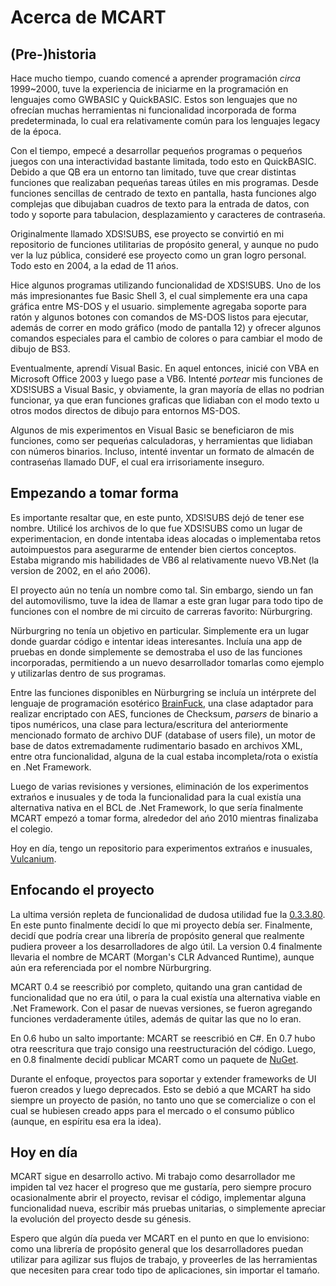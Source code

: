 # Acerca de MCART

## (Pre-)historia
Hace mucho tiempo, cuando comencé a aprender programación *circa* 1999~2000,
tuve la experiencia de iniciarme en la programación en lenguajes como GWBASIC y
QuickBASIC. Estos son lenguajes que no ofrecían muchas herramientas ni
funcionalidad incorporada de forma predeterminada, lo cual era relativamente
común para los lenguajes legacy de la época.

Con el tiempo, empecé a desarrollar pequeńos programas o pequeńos juegos con
una interactividad bastante limitada, todo esto en QuickBASIC. Debido a que QB
era un entorno tan limitado, tuve que crear distintas funciones que realizaban
pequeńas tareas útiles en mis programas. Desde funciones sencillas de centrado
de texto en pantalla, hasta funciones algo complejas que dibujaban cuadros de
texto para la entrada de datos, con todo y soporte para tabulacion,
desplazamiento y caracteres de contraseńa.

Originalmente llamado XDS!SUBS, ese proyecto se convirtió en mi repositorio de
funciones utilitarias de propósito general, y aunque no pudo ver la luz
pública, consideré ese proyecto como un gran logro personal. Todo esto en 2004,
a la edad de 11 ańos.

Hice algunos programas utilizando funcionalidad de XDS!SUBS. Uno de los más
impresionantes fue Basic Shell 3, el cual simplemente era una capa gráfica
entre MS-DOS y el usuario. simplemente agregaba soporte para ratón y algunos
botones con comandos de MS-DOS listos para ejecutar, además de correr en modo
gráfico (modo de pantalla 12) y ofrecer algunos comandos especiales para el
cambio de colores o para cambiar el modo de dibujo de BS3.

Eventualmente, aprendí Visual Basic. En aquel entonces, inicié con VBA en
Microsoft Office 2003 y luego pase a VB6. Intenté *portear* mis funciones de
XDS!SUBS a Visual Basic, y obviamente, la gran mayoría de ellas no podrian
funcionar, ya que eran funciones graficas que lidiaban con el modo texto u
otros modos directos de dibujo para entornos MS-DOS.

Algunos de mis experimentos en Visual Basic se beneficiaron de mis funciones,
como ser pequeńas calculadoras, y herramientas que lidiaban con números
binarios. Incluso, intenté inventar un formato de almacén de contraseńas
llamado DUF, el cual era irrisoriamente inseguro.

## Empezando a tomar forma
Es importante resaltar que, en este punto, XDS!SUBS dejó de tener ese nombre.
Utilicé los archivos de lo que fue XDS!SUBS como un lugar de experimentacion,
en donde intentaba ideas alocadas o implementaba retos autoimpuestos para
asegurarme de entender bien ciertos conceptos. Estaba migrando mis habilidades
de VB6 al relativamente nuevo VB.Net (la version de 2002, en el ańo 2006).

El proyecto aún no tenía un nombre como tal. Sin embargo, siendo un fan del
automovilismo, tuve la idea de llamar a este gran lugar para todo tipo de
funciones con el nombre de mi circuito de carreras favorito: Nürburgring.

Nürburgring no tenía un objetivo en particular. Simplemente era un lugar donde
guardar código e intentar ideas interesantes. Incluía una app de pruebas en
donde simplemente se demostraba el uso de las funciones incorporadas,
permitiendo a un nuevo desarrollador tomarlas como ejemplo y utilizarlas dentro
de sus programas.

Entre las funciones disponibles en Nürburgring se incluía un intérprete del
lenguaje de programación esotérico [BrainFuck](https://en.wikipedia.org/wiki/Brainfuck),
una clase adaptador para realizar encriptado con AES, funciones de Checksum,
*parsers* de binario a tipos numéricos, una clase para lectura/escritura del
anteriormente mencionado formato de archivo DUF (database of users file), un
motor de base de datos extremadamente rudimentario basado en archivos XML,
entre otra funcionalidad, alguna de la cual estaba incompleta/rota o existía
en .Net Framework.

Luego de varias revisiones y versiones, eliminación de los experimentos
extrańos e inusuales y de toda la funcionalidad para la cual existía una
alternativa nativa en el BCL de .Net Framework, lo que sería finalmente MCART
empezó a tomar forma, alrededor del ańo 2010 mientras finalizaba el colegio.

Hoy en día, tengo un repositorio para experimentos extrańos e inusuales,
[Vulcanium](https://github.com/TheXDS/Vulcanium/).

## Enfocando el proyecto
La ultima versión repleta de funcionalidad de dudosa utilidad fue la
[0.3.3.80](https://github.com/TheXDS/MCART-Classic). En este punto finalmente
decidí lo que mi proyecto debía ser. Finalmente, decidí que podría crear una
librería de propósito general que realmente pudiera proveer a los
desarrolladores de algo útil. La version 0.4 finalmente llevaria el nombre de
MCART (Morgan's CLR Advanced Runtime), aunque aún era referenciada por el
nombre Nürburgring.

MCART 0.4 se reescribió por completo, quitando una gran cantidad de
funcionalidad que no era útil, o para la cual existía una alternativa viable en
.Net Framework. Con el pasar de nuevas versiones, se fueron agregando funciones
verdaderamente útiles, además de quitar las que no lo eran.

En 0.6 hubo un salto importante: MCART se reescribió en C#. En 0.7 hubo otra
reescritura que trajo consigo una reestructuración del código. Luego, en 0.8
finalmente decidí publicar MCART como un paquete de [NuGet](https://www.nuget.org/packages/TheXDS.MCART/).

Durante el enfoque, proyectos para soportar y extender frameworks de UI fueron
creados y luego deprecados. Esto se debió a que MCART ha sido siempre un
proyecto de pasión, no tanto uno que se comercialize o con el cual se hubiesen
creado apps para el mercado o el consumo público (aunque, en espíritu esa era
la idea).

## Hoy en día
MCART sigue en desarrollo activo. Mi trabajo como desarrollador me impiden tal
vez hacer el progreso que me gustaría, pero siempre procuro ocasionalmente
abrir el proyecto, revisar el código, implementar alguna funcionalidad nueva,
escribir más pruebas unitarias, o simplemente apreciar la evolución del
proyecto desde su génesis.

Espero que algún día pueda ver MCART en el punto en que lo envisiono: como una
librería de propósito general que los desarrolladores puedan utilizar para
agilizar sus flujos de trabajo, y proveerles de las herramientas que necesiten
para crear todo tipo de aplicaciones, sin importar el tamańo.